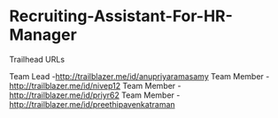 # Recruiting-Assistant-For-HR-Manager

Trailhead URLs

Team Lead -http://trailblazer.me/id/anupriyaramasamy
Team Member -http://trailblazer.me/id/nivep12
Team Member -http://trailblazer.me/id/priyr62
Team Member -http://trailblazer.me/id/preethipavenkatraman
